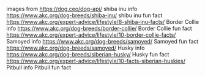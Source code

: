 images from https://dog.ceo/dog-api/ 
shiba inu  info https://www.akc.org/dog-breeds/shiba-inu/
shibu inu fun fact https://www.akc.org/expert-advice/lifestyle/8-shiba-inu-facts/
Border Collie info https://www.akc.org/dog-breeds/border-collie/
Border Collie fun fact https://www.akc.org/expert-advice/lifestyle/10-border-collie-facts/
Samoyed info https://www.akc.org/dog-breeds/samoyed/
Samoyed fun fact https://www.akc.org/dog-breeds/samoyed/
Husky info https://www.akc.org/dog-breeds/siberian-husky/ 
Husky fun fact https://www.akc.org/expert-advice/lifestyle/10-facts-siberian-huskies/
Pitbull info
Pitbull fun fact